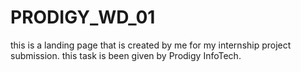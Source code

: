 # PRODIGY_WD_01
this is a landing page that is created by me for my internship project submission. this task is been given by Prodigy InfoTech.

